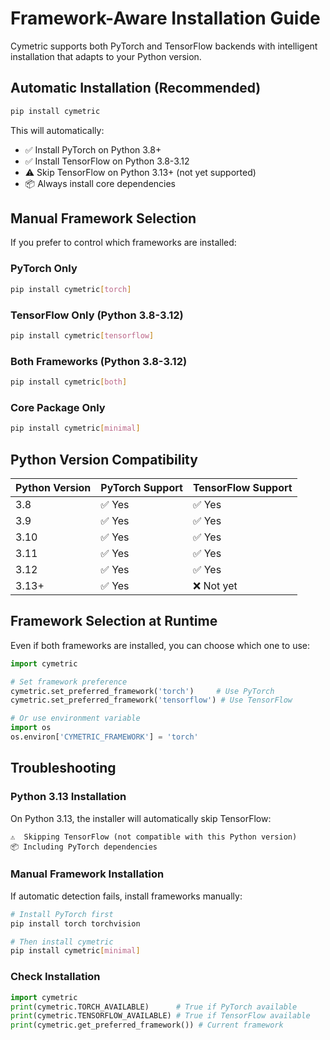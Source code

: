 # Framework-Aware Installation Guide

Cymetric supports both PyTorch and TensorFlow backends with intelligent installation that adapts to your Python version.

## Automatic Installation (Recommended)

```bash
pip install cymetric
```

This will automatically:
- ✅ Install PyTorch on Python 3.8+ 
- ✅ Install TensorFlow on Python 3.8-3.12
- ⚠️  Skip TensorFlow on Python 3.13+ (not yet supported)
- 📦 Always install core dependencies

## Manual Framework Selection

If you prefer to control which frameworks are installed:

### PyTorch Only
```bash
pip install cymetric[torch]
```

### TensorFlow Only (Python 3.8-3.12)
```bash
pip install cymetric[tensorflow]
```

### Both Frameworks (Python 3.8-3.12)
```bash
pip install cymetric[both]
```

### Core Package Only
```bash
pip install cymetric[minimal]
```

## Python Version Compatibility

| Python Version | PyTorch Support | TensorFlow Support |
|---------------|----------------|-------------------|
| 3.8           | ✅ Yes          | ✅ Yes            |
| 3.9           | ✅ Yes          | ✅ Yes            |
| 3.10          | ✅ Yes          | ✅ Yes            |
| 3.11          | ✅ Yes          | ✅ Yes            |
| 3.12          | ✅ Yes          | ✅ Yes            |
| 3.13+         | ✅ Yes          | ❌ Not yet        |

## Framework Selection at Runtime

Even if both frameworks are installed, you can choose which one to use:

```python
import cymetric

# Set framework preference
cymetric.set_preferred_framework('torch')     # Use PyTorch
cymetric.set_preferred_framework('tensorflow') # Use TensorFlow

# Or use environment variable
import os
os.environ['CYMETRIC_FRAMEWORK'] = 'torch'
```

## Troubleshooting

### Python 3.13 Installation
On Python 3.13, the installer will automatically skip TensorFlow:
```
⚠️  Skipping TensorFlow (not compatible with this Python version)
📦 Including PyTorch dependencies
```

### Manual Framework Installation
If automatic detection fails, install frameworks manually:
```bash
# Install PyTorch first
pip install torch torchvision

# Then install cymetric
pip install cymetric[minimal]
```

### Check Installation
```python
import cymetric
print(cymetric.TORCH_AVAILABLE)      # True if PyTorch available
print(cymetric.TENSORFLOW_AVAILABLE) # True if TensorFlow available
print(cymetric.get_preferred_framework()) # Current framework
```
